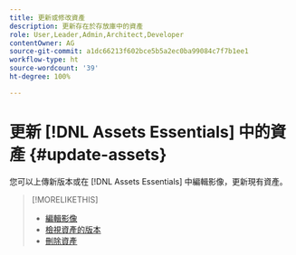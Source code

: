 ```yaml
---
title: 更新或修改資產
description: 更新存在於存放庫中的資產
role: User,Leader,Admin,Architect,Developer
contentOwner: AG
source-git-commit: a1dc66213f602bce5b5a2ec0ba99084c7f7b1ee1
workflow-type: ht
source-wordcount: '39'
ht-degree: 100%

---
```



# 更新 [!DNL Assets Essentials] 中的資產 {#update-assets}

您可以上傳新版本或在 [!DNL Assets Essentials] 中編輯影像，更新現有資產。

<!-- TBD: Discard this article if not too much unique content for it.
Merge the update asset part in manage assets or upload assets.
Edit images article.
Link to versioning once an asset is updated.
-->

>[!MORELIKETHIS]
>
>* [編輯影像](edit-images.md)
>* [檢視資產的版本](navigate-view.md#view-versions)
>* [刪除資產](manage-organize.md#delete-assets)

